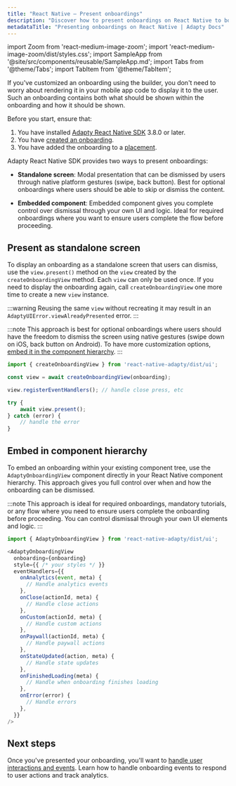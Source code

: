 ```yaml
---
title: "React Native – Present onboardings"
description: "Discover how to present onboardings on React Native to boost conversions and revenue."
metadataTitle: "Presenting onboardings on React Native | Adapty Docs"
---
```


import Zoom from 'react-medium-image-zoom';
import 'react-medium-image-zoom/dist/styles.css';
import SampleApp from '@site/src/components/reusable/SampleApp.md';
import Tabs from '@theme/Tabs';
import TabItem from '@theme/TabItem';

If you've customized an onboarding using the builder, you don't need to worry about rendering it in your mobile app code to display it to the user. Such an onboarding contains both what should be shown within the onboarding and how it should be shown.

Before you start, ensure that:

1. You have installed [Adapty React Native SDK](installation-of-adapty-sdks.md) 3.8.0 or later.
2. You have [created an onboarding](create-onboarding.md).
3. You have added the onboarding to a [placement](placements.md).

Adapty React Native SDK provides two ways to present onboardings:

- **Standalone screen**: Modal presentation that can be dismissed by users through native platform gestures (swipe, back button). Best for optional onboardings where users should be able to skip or dismiss the content.

- **Embedded component**: Embedded component gives you complete control over dismissal through your own UI and logic. Ideal for required onboardings where you want to ensure users complete the flow before proceeding.

## Present as standalone screen

To display an onboarding as a standalone screen that users can dismiss, use the `view.present()` method on the `view` created by the `createOnboardingView` method. Each `view` can only be used once. If you need to display the onboarding again, call `createOnboardingView` one more time to create a new `view` instance.

:::warning
Reusing the same `view` without recreating it may result in an `AdaptyUIError.viewAlreadyPresented` error.
:::

:::note
This approach is best for optional onboardings where users should have the freedom to dismiss the screen using native gestures (swipe down on iOS, back button on Android). To have more customization options, [embed it in the component hierarchy](#embed-in-component-hierarchy).
:::

```typescript showLineNumbers title="React Native (TSX)"
import { createOnboardingView } from 'react-native-adapty/dist/ui';

const view = await createOnboardingView(onboarding);

view.registerEventHandlers(); // handle close press, etc

try {
    await view.present();
} catch (error) {
    // handle the error
}
```



## Embed in component hierarchy

To embed an onboarding within your existing component tree, use the `AdaptyOnboardingView` component directly in your React Native component hierarchy. This approach gives you full control over when and how the onboarding can be dismissed.

:::note
This approach is ideal for required onboardings, mandatory tutorials, or any flow where you need to ensure users complete the onboarding before proceeding. You can control dismissal through your own UI elements and logic.
:::

```typescript showLineNumbers title="React Native (TSX)"
import { AdaptyOnboardingView } from 'react-native-adapty/dist/ui';

<AdaptyOnboardingView
  onboarding={onboarding}
  style={{ /* your styles */ }}
  eventHandlers={{
    onAnalytics(event, meta) { 
      // Handle analytics events
    },
    onClose(actionId, meta) { 
      // Handle close actions
    },
    onCustom(actionId, meta) { 
      // Handle custom actions
    },
    onPaywall(actionId, meta) { 
      // Handle paywall actions
    },
    onStateUpdated(action, meta) { 
      // Handle state updates
    },
    onFinishedLoading(meta) { 
      // Handle when onboarding finishes loading
    },
    onError(error) { 
      // Handle errors
    },
  }}
/>
```

## Next steps

Once you've presented your onboarding, you'll want to [handle user interactions and events](react-native-handling-onboarding-events.md). Learn how to handle onboarding events to respond to user actions and track analytics.
